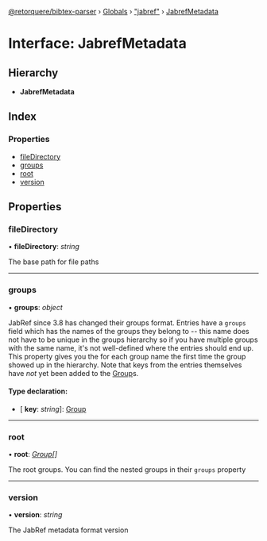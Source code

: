 [@retorquere/bibtex-parser](../README.md) › [Globals](../globals.md) › ["jabref"](../modules/_jabref_.md) › [JabrefMetadata](_jabref_.jabrefmetadata.md)

# Interface: JabrefMetadata

## Hierarchy

* **JabrefMetadata**

## Index

### Properties

* [fileDirectory](_jabref_.jabrefmetadata.md#filedirectory)
* [groups](_jabref_.jabrefmetadata.md#groups)
* [root](_jabref_.jabrefmetadata.md#root)
* [version](_jabref_.jabrefmetadata.md#version)

## Properties

###  fileDirectory

• **fileDirectory**: *string*

The base path for file paths

___

###  groups

• **groups**: *object*

JabRef since 3.8 has changed their groups format. Entries have a `groups` field which has the names of the groups they belong to -- this name does not have to be unique in the groups hierarchy so if you
have multiple groups with the same name, it's not well-defined where the entries should end up. This property gives you the for each group name the first time the group showed up in the hierarchy. Note that
keys from the entries themselves have *not* yet been added to the [Group](_jabref_.group.md)s.

#### Type declaration:

* \[ **key**: *string*\]: [Group](_jabref_.group.md)

___

###  root

• **root**: *[Group](_jabref_.group.md)[]*

The root groups. You can find the nested groups in their `groups` property

___

###  version

• **version**: *string*

The JabRef metadata format version
